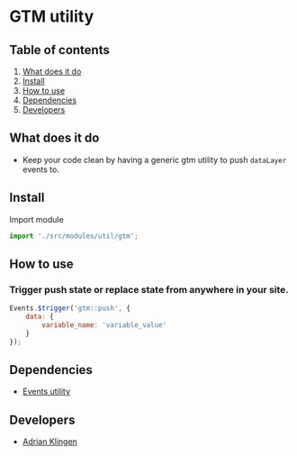 
# GTM utility

## Table of contents
1. [What does it do](#markdown-header-what-does-it-do)
2. [Install](#markdown-header-install)
3. [How to use](#markdown-header-how-to-use)
4. [Dependencies](#markdown-header-dependencies)
5. [Developers](#markdown-header-developers)


## What does it do
* Keep your code clean by having a generic gtm utility to push `dataLayer` events to.

## Install
Import module
```javascript
import './src/modules/util/gtm';
```

## How to use
### Trigger push state or replace state from anywhere in your site.
```javascript
Events.$trigger('gtm::push', {
    data: {
        variable_name: 'variable_value'
    }
});
```

## Dependencies
* [Events utility](/utilities/events/)

## Developers
* [Adrian Klingen](mailto:jeroen.reumkens@tamtam.nl)
